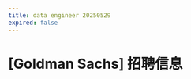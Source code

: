 ```yaml
---
title: data engineer 20250529
expired: false
---
```


# [Goldman Sachs] 招聘信息

<JobPostingTable job-posting-json-path="goldman-sachs/data/data-engineer-20250529.json" />
